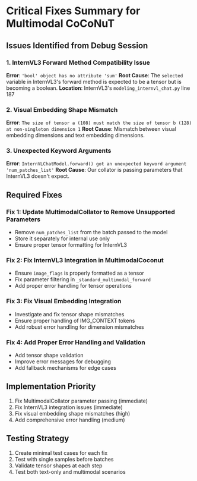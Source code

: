 # Critical Fixes Summary for Multimodal CoCoNuT

## Issues Identified from Debug Session

### 1. InternVL3 Forward Method Compatibility Issue
**Error**: `'bool' object has no attribute 'sum'`
**Root Cause**: The `selected` variable in InternVL3's forward method is expected to be a tensor but is becoming a boolean.
**Location**: InternVL3's `modeling_internvl_chat.py` line 187

### 2. Visual Embedding Shape Mismatch
**Error**: `The size of tensor a (108) must match the size of tensor b (128) at non-singleton dimension 1`
**Root Cause**: Mismatch between visual embedding dimensions and text embedding dimensions.

### 3. Unexpected Keyword Arguments
**Error**: `InternVLChatModel.forward() got an unexpected keyword argument 'num_patches_list'`
**Root Cause**: Our collator is passing parameters that InternVL3 doesn't expect.

## Required Fixes

### Fix 1: Update MultimodalCollator to Remove Unsupported Parameters
- Remove `num_patches_list` from the batch passed to the model
- Store it separately for internal use only
- Ensure proper tensor formatting for InternVL3

### Fix 2: Fix InternVL3 Integration in MultimodalCoconut
- Ensure `image_flags` is properly formatted as a tensor
- Fix parameter filtering in `_standard_multimodal_forward`
- Add proper error handling for tensor operations

### Fix 3: Fix Visual Embedding Integration
- Investigate and fix tensor shape mismatches
- Ensure proper handling of IMG_CONTEXT tokens
- Add robust error handling for dimension mismatches

### Fix 4: Add Proper Error Handling and Validation
- Add tensor shape validation
- Improve error messages for debugging
- Add fallback mechanisms for edge cases

## Implementation Priority
1. Fix MultimodalCollator parameter passing (immediate)
2. Fix InternVL3 integration issues (immediate)
3. Fix visual embedding shape mismatches (high)
4. Add comprehensive error handling (medium)

## Testing Strategy
1. Create minimal test cases for each fix
2. Test with single samples before batches
3. Validate tensor shapes at each step
4. Test both text-only and multimodal scenarios
